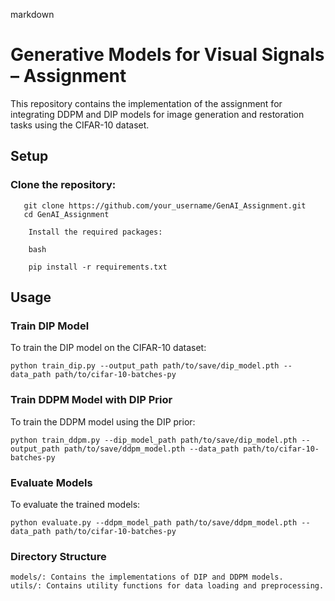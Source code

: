markdown

# Generative Models for Visual Signals – Assignment

This repository contains the implementation of the assignment for integrating DDPM and DIP models for image generation and restoration tasks using the CIFAR-10 dataset.

## Setup

### Clone the repository:
```
   git clone https://github.com/your_username/GenAI_Assignment.git
   cd GenAI_Assignment

    Install the required packages:

    bash

    pip install -r requirements.txt
```
##  Usage

### Train DIP Model

To train the DIP model on the CIFAR-10 dataset:

```
python train_dip.py --output_path path/to/save/dip_model.pth --data_path path/to/cifar-10-batches-py
```

### Train DDPM Model with DIP Prior

To train the DDPM model using the DIP prior:

```
python train_ddpm.py --dip_model_path path/to/save/dip_model.pth --output_path path/to/save/ddpm_model.pth --data_path path/to/cifar-10-batches-py
```

### Evaluate Models

To evaluate the trained models:

```
python evaluate.py --ddpm_model_path path/to/save/ddpm_model.pth --data_path path/to/cifar-10-batches-py
```

### Directory Structure

    models/: Contains the implementations of DIP and DDPM models.
    utils/: Contains utility functions for data loading and preprocessing.